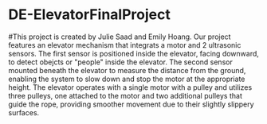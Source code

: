 # DE-ElevatorFinalProject
#This project is created by Julie Saad and Emily Hoang. Our project features an elevator mechanism that integrats a motor and 2 ultrasonic sensors. The first sensor is positioned inside the elevator, facing downward, to detect obejcts or "people" inside the elevator. The second sensor mounted beneath the elevator to measure the distance from the ground, enabling the system to slow down and stop the motor at the appropriate height. The elevator operates with a single motor with a pulley and utilizes three pulleys, one attached to the motor and two additional pulleys that guide the rope, providing smoother movement due to their slightly slippery surfaces.
